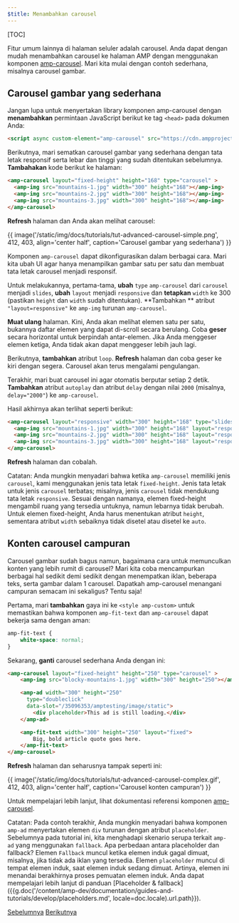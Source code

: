 ```yaml
---
$title: Menambahkan carousel
---
```


[TOC]

Fitur umum lainnya di halaman seluler adalah carousel.  Anda dapat dengan mudah menambahkan carousel ke halaman AMP dengan menggunakan komponen [amp-carousel](/id/docs/reference/components/amp-carousel.html). Mari kita mulai dengan contoh sederhana, misalnya carousel gambar.

## Carousel gambar yang sederhana

Jangan lupa untuk menyertakan library komponen amp-carousel dengan **menambahkan** permintaan JavaScript berikut ke tag `<head>` pada dokumen Anda:

```html
<script async custom-element="amp-carousel" src="https://cdn.ampproject.org/v0/amp-carousel-0.1.js"></script>
```

Berikutnya, mari sematkan carousel gambar yang sederhana dengan tata letak responsif serta lebar dan tinggi yang sudah ditentukan sebelumnya. **Tambahakan** kode berikut ke halaman:

```html
<amp-carousel layout="fixed-height" height="168" type="carousel" >
  <amp-img src="mountains-1.jpg" width="300" height="168"></amp-img>
  <amp-img src="mountains-2.jpg" width="300" height="168"></amp-img>
  <amp-img src="mountains-3.jpg" width="300" height="168"></amp-img>
</amp-carousel>
```

**Refresh** halaman dan Anda akan melihat carousel:

{{ image('/static/img/docs/tutorials/tut-advanced-carousel-simple.png', 412, 403, align='center half', caption='Carousel gambar yang sederhana') }}

Komponen `amp-carousel` dapat dikonfigurasikan dalam berbagai cara.  Mari kita ubah UI agar hanya menampilkan gambar satu per satu dan membuat tata letak carousel menjadi responsif.

Untuk melakukannya, pertama-tama, **ubah** `type` `amp-carousel` dari `carousel` menjadi `slides`, **ubah** `layout` menjadi `responsive` dan **tetapkan** `width` ke 300 (pastikan `height` dan `width` sudah ditentukan).  **Tambahkan ** atribut `"layout=responsive"` ke `amp-img` turunan `amp-carousel`.

**Muat ulang** halaman. Kini, Anda akan melihat elemen satu per satu, bukannya daftar elemen yang dapat di-scroll secara berulang. Coba **geser** secara horizontal untuk berpindah antar-elemen. Jika Anda menggeser elemen ketiga, Anda tidak akan dapat menggeser lebih jauh lagi.

Berikutnya, **tambahkan** atribut `loop`. **Refresh** halaman dan coba geser ke kiri dengan segera. Carousel akan terus mengalami pengulangan.

Terakhir, mari buat carousel ini agar otomatis berputar setiap 2 detik. **Tambahkan** atribut `autoplay` dan atribut `delay` dengan nilai `2000` (misalnya, `delay="2000"`) ke `amp-carousel`.

Hasil akhirnya akan terlihat seperti berikut:

```html
<amp-carousel layout="responsive" width="300" height="168" type="slides" autoplay delay="2000" loop>
  <amp-img src="mountains-1.jpg" width="300" height="168" layout="responsive"></amp-img>
  <amp-img src="mountains-2.jpg" width="300" height="168" layout="responsive"></amp-img>
  <amp-img src="mountains-3.jpg" width="300" height="168" layout="responsive"></amp-img>
</amp-carousel>
```

**Refresh** halaman dan cobalah.

Catatan: Anda mungkin menyadari bahwa ketika `amp-carousel` memiliki jenis `carousel`, kami menggunakan jenis tata letak `fixed-height`.  Jenis tata letak untuk jenis `carousel` terbatas; misalnya, jenis `carousel` tidak mendukung tata letak `responsive`.  Sesuai dengan namanya, elemen fixed-height mengambil ruang yang tersedia untuknya, namun lebarnya tidak berubah. Untuk elemen fixed-height, Anda harus menentukan atribut `height`, sementara atribut `width` sebaiknya tidak disetel atau disetel ke `auto`.

## Konten carousel campuran

Carousel gambar sudah bagus namun, bagaimana cara untuk memunculkan konten yang lebih rumit di carousel? Mari kita coba mencampurkan berbagai hal sedikit demi sedikit dengan menempatkan iklan, beberapa teks, serta gambar dalam 1 carousel. Dapatkah amp-carousel menangani campuran semacam ini sekaligus? Tentu saja!

Pertama, mari **tambahkan** gaya ini ke `<style amp-custom>` untuk memastikan bahwa komponen `amp-fit-text` dan `amp-carousel` dapat bekerja sama dengan aman:

```css
amp-fit-text {
    white-space: normal;
}
```

Sekarang, **ganti** carousel sederhana Anda dengan ini:

```html
<amp-carousel layout="fixed-height" height="250" type="carousel" >
    <amp-img src="blocky-mountains-1.jpg" width="300" height="250"></amp-img>

    <amp-ad width="300" height="250"
      type="doubleclick"
      data-slot="/35096353/amptesting/image/static">
        <div placeholder>This ad is still loading.</div>
    </amp-ad>

    <amp-fit-text width="300" height="250" layout="fixed">
        Big, bold article quote goes here.
    </amp-fit-text>
</amp-carousel>
```

**Refresh** halaman dan seharusnya tampak seperti ini:

{{ image('/static/img/docs/tutorials/tut-advanced-carousel-complex.gif', 412, 403, align='center half', caption='Carousel konten campuran') }}

Untuk mempelajari lebih lanjut, lihat dokumentasi referensi komponen [amp-carousel](/id/docs/reference/components/amp-carousel.html).

Catatan: Pada contoh terakhir, Anda mungkin menyadari bahwa komponen `amp-ad` menyertakan elemen `div` turunan dengan atribut `placeholder`. Sebelumnya pada tutorial ini, kita menghadapi skenario serupa terkait `amp-ad` yang menggunakan `fallback`. Apa perbedaan antara placeholder dan fallback? Elemen `Fallback` muncul ketika elemen induk gagal dimuat, misalnya, jika tidak ada iklan yang tersedia. Elemen `placeholder` muncul di tempat elemen induk, saat elemen induk sedang dimuat. Artinya, elemen ini menandai berakhirnya proses pemuatan elemen induk. Anda dapat mempelajari lebih lanjut di panduan [Placeholder & fallback]({{g.doc('/content/amp-dev/documentation/guides-and-tutorials/develop/placeholders.md', locale=doc.locale).url.path}}).

<div class="prev-next-buttons">
  <a class="button prev-button" href="{{g.doc('/content/docs/fundamentals/add_advanced/adding_components.md', locale=doc.locale).url.path}}"><span class="arrow-prev">Sebelumnya</span></a>
  <a class="button next-button" href="{{g.doc('/content/amp-dev/documentation/guides-and-tutorials/develop/tracking_data.md', locale=doc.locale).url.path}}"><span class="arrow-next">Berikutnya</span></a>
</div>

